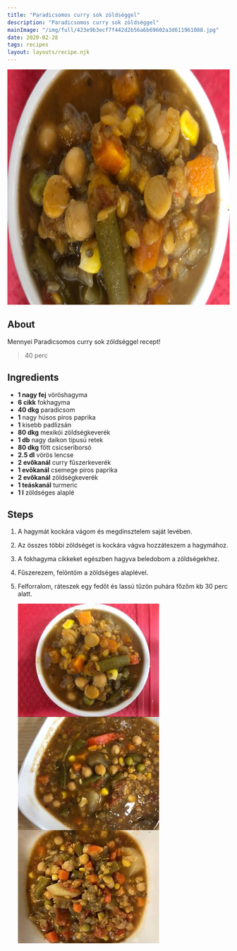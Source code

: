 ```yaml
---
title: "Paradicsomos curry sok zöldséggel"
description: "Paradicsomos curry sok zöldséggel"
mainImage: "/img/full/423e9b3ecf7f442d2b56a6b69602a3d611961088.jpg"
date: 2020-02-28
tags: recipes
layout: layouts/recipe.njk
---
```

                            
<p align="center"><a href="https://cookpad.com/hu/receptek/11663921-paradicsomos-curry-sok-zoldseggel" rel="Recipe source page"><img width="751" height="532" src="/img/full/423e9b3ecf7f442d2b56a6b69602a3d611961088.jpg"/></a></p>

## About
Mennyei Paradicsomos curry sok zöldséggel recept! 

> 40 perc 

## Ingredients
* **1 nagy fej** vöröshagyma
* **6 cikk** fokhagyma
* **40 dkg** paradicsom
* **1** nagy húsos piros paprika
* **1** kisebb padlizsán
* **80 dkg** mexikói zöldségkeverék
* **1 db** nagy daikon típusú retek
* **80 dkg** főtt csicseriborsó
* **2.5 dl** vörös lencse
* **2 evőkanál** curry fűszerkeverék
* **1 evőkanál** csemege piros paprika
* **2 evőkanál** zöldségkeverék
* **1 teáskanál** turmeric
* **1 l** zöldséges alaplé

## Steps

1. A hagymát kockára vágom és megdinsztelem saját levében.
 
    <div style="clear: both"/>

2. Az összes többi zöldséget is kockára vágva hozzáteszem a hagymához.
 
    <div style="clear: both"/>

3. A fokhagyma cikkeket egészben hagyva beledobom a zöldségekhez.
 
    <div style="clear: both"/>

4. Fűszerezem, felöntöm a zöldséges alaplével.
 
    <div style="clear: both"/>

5. Felforralom, ráteszek egy fedőt és lassú tűzön puhára főzőm kb 30 perc alatt.
 
    <p><img width="320" height="256" align="left" src="/img/full/75975157cc05b78f12b51e8e72b2dab42196856c.jpg"/></p><p><img width="320" height="256" align="left" src="/img/full/b5ed1cd6ba9695f07cd93988a51b5240805201d7.jpg"/></p><p><img width="320" height="256" align="left" src="/img/full/05621c10c95af20ea8ee9d15e1ef401ad7c982f1.jpg"/></p><div style="clear: both"/>

